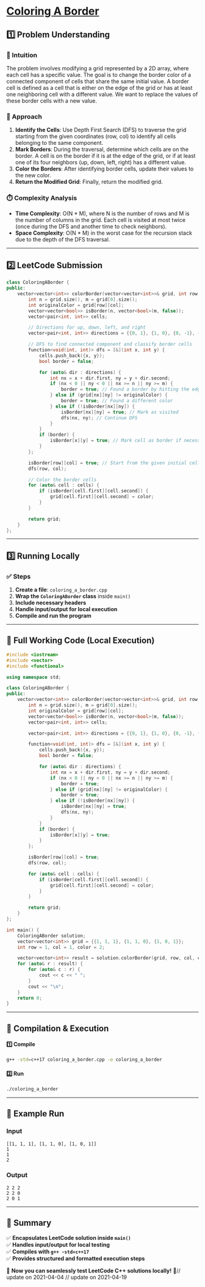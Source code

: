 # **[Coloring A Border](https://leetcode.com/problems/coloring-a-border/description/)**  

## **1️⃣ Problem Understanding**  
### **📌 Intuition**  
The problem involves modifying a grid represented by a 2D array, where each cell has a specific value. The goal is to change the border color of a connected component of cells that share the same initial value. A border cell is defined as a cell that is either on the edge of the grid or has at least one neighboring cell with a different value. We want to replace the values of these border cells with a new value.

### **🚀 Approach**  
1. **Identify the Cells**: Use Depth First Search (DFS) to traverse the grid starting from the given coordinates (row, col) to identify all cells belonging to the same component.
2. **Mark Borders**: During the traversal, determine which cells are on the border. A cell is on the border if it is at the edge of the grid, or if at least one of its four neighbors (up, down, left, right) has a different value.
3. **Color the Borders**: After identifying border cells, update their values to the new color.
4. **Return the Modified Grid**: Finally, return the modified grid.

### **⏱️ Complexity Analysis**  
- **Time Complexity**: O(N * M), where N is the number of rows and M is the number of columns in the grid. Each cell is visited at most twice (once during the DFS and another time to check neighbors).
- **Space Complexity**: O(N * M) in the worst case for the recursion stack due to the depth of the DFS traversal.

---  

## **2️⃣ LeetCode Submission**  
```cpp
class ColoringABorder {
public:
    vector<vector<int>> colorBorder(vector<vector<int>>& grid, int row, int col, int color) {
        int n = grid.size(), m = grid[0].size();
        int originalColor = grid[row][col];
        vector<vector<bool>> isBorder(n, vector<bool>(m, false));
        vector<pair<int, int>> cells;

        // Directions for up, down, left, and right
        vector<pair<int, int>> directions = {{0, 1}, {1, 0}, {0, -1}, {-1, 0}};

        // DFS to find connected component and classify border cells
        function<void(int, int)> dfs = [&](int x, int y) {
            cells.push_back({x, y});
            bool border = false;

            for (auto& dir : directions) {
                int nx = x + dir.first, ny = y + dir.second;
                if (nx < 0 || ny < 0 || nx >= n || ny >= m) {
                    border = true; // Found a border by hitting the edge
                } else if (grid[nx][ny] != originalColor) {
                    border = true; // Found a different color
                } else if (!isBorder[nx][ny]) {
                    isBorder[nx][ny] = true; // Mark as visited
                    dfs(nx, ny); // Continue DFS
                }
            }
            if (border) {
                isBorder[x][y] = true; // Mark cell as border if necessary
            }
        };

        isBorder[row][col] = true; // Start from the given initial cell
        dfs(row, col);

        // Color the border cells
        for (auto& cell : cells) {
            if (isBorder[cell.first][cell.second]) {
                grid[cell.first][cell.second] = color;
            }
        }

        return grid;
    }
};
```  

---  

## **3️⃣ Running Locally**  
### **✅ Steps**  
1. **Create a file**: `coloring_a_border.cpp`  
2. **Wrap the `ColoringABorder` class** inside `main()`  
3. **Include necessary headers**  
4. **Handle input/output for local execution**  
5. **Compile and run the program**  

---  

## **📝 Full Working Code (Local Execution)**  
```cpp
#include <iostream>
#include <vector>
#include <functional>

using namespace std;

class ColoringABorder {
public:
    vector<vector<int>> colorBorder(vector<vector<int>>& grid, int row, int col, int color) {
        int n = grid.size(), m = grid[0].size();
        int originalColor = grid[row][col];
        vector<vector<bool>> isBorder(n, vector<bool>(m, false));
        vector<pair<int, int>> cells;

        vector<pair<int, int>> directions = {{0, 1}, {1, 0}, {0, -1}, {-1, 0}};

        function<void(int, int)> dfs = [&](int x, int y) {
            cells.push_back({x, y});
            bool border = false;

            for (auto& dir : directions) {
                int nx = x + dir.first, ny = y + dir.second;
                if (nx < 0 || ny < 0 || nx >= n || ny >= m) {
                    border = true;
                } else if (grid[nx][ny] != originalColor) {
                    border = true;
                } else if (!isBorder[nx][ny]) {
                    isBorder[nx][ny] = true;
                    dfs(nx, ny);
                }
            }
            if (border) {
                isBorder[x][y] = true;
            }
        };

        isBorder[row][col] = true;
        dfs(row, col);

        for (auto& cell : cells) {
            if (isBorder[cell.first][cell.second]) {
                grid[cell.first][cell.second] = color;
            }
        }

        return grid;
    }
};

int main() {
    ColoringABorder solution;
    vector<vector<int>> grid = {{1, 1, 1}, {1, 1, 0}, {1, 0, 1}};
    int row = 1, col = 1, color = 2;

    vector<vector<int>> result = solution.colorBorder(grid, row, col, color);
    for (auto& r : result) {
        for (auto& c : r) {
            cout << c << " ";
        }
        cout << "\n";
    }
    return 0;
}
```  

---  

## **🔧 Compilation & Execution**  
#### **1️⃣ Compile**  
```bash
g++ -std=c++17 coloring_a_border.cpp -o coloring_a_border
```  

#### **2️⃣ Run**  
```bash
./coloring_a_border
```  

---  

## **🎯 Example Run**  
### **Input**  
```
[[1, 1, 1], [1, 1, 0], [1, 0, 1]]
1
1
2
```  
### **Output**  
```
2 2 2 
2 2 0 
2 0 1 
```  

---  

## **📌 Summary**  
✅ **Encapsulates LeetCode solution inside `main()`**  
✅ **Handles input/output for local testing**  
✅ **Compiles with `g++ -std=c++17`**  
✅ **Provides structured and formatted execution steps**  

🚀 **Now you can seamlessly test LeetCode C++ solutions locally!** 🚀// update on 2021-04-04
// update on 2021-04-19
